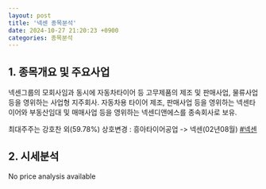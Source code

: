 ```yaml
---
layout: post
title: '넥센 종목분석'
date: 2024-10-27 21:20:23 +0900
categories: 종목분석
---
```


## 1. 종목개요 및 주요사업

넥센그룹의 모회사임과 동시에 자동차타이어 등 고무제품의 제조 및 판매사업, 물류사업 등을 영위하는 사업형 지주회사. 자동차용 타이어 제조, 판매사업 등을 영위하는 넥센타이어와 부동산임대 및 매매사업 등을 영위하는 넥센디앤에스를 종속회사로 보유. 

최대주주는 강호찬 외(59.78%)  상호변경 : 흥아타이어공업 -> 넥센(02년08월)
[#넥센](#)

## 2. 시세분석

No price analysis available
